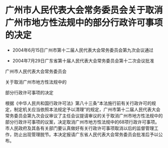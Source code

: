 # 广州市人民代表大会常务委员会关于取消广州市地方性法规中的部分行政许可事项的决定

- 2004年6月15日广州市第十二届人民代表大会常务委员会第九次会议通过

- 2004年7月29日广东省第十届人民代表大会常务委员会第十二次会议批准

<!-- INFO END -->

广州市人民代表大会常务委员会

关于取消广州市地方性法规中的

部分行政许可事项的决定

根据《中华人民共和国行政许可法》第八十三条“本法施行前有关行政许可的规定，制定机关应当依照本法规定予以清理”的规定，广州市第十二届人民代表大会常务委员会第九次会议审议了主任会议提请审议的关于取消广州市地方性法规中的部分行政许可事项的议案，决定取消广州市地方性法规中的68项行政许可事项。市人民政府及其各有关部门要认真做好有关行政许可事项取消以后的监督管理工作，防止出现管理脱节。本决定报请广东省人民代表大会常务委员会批准后予以公布。
